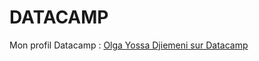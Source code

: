 # DATACAMP
Mon profil Datacamp : [Olga Yossa Djiemeni sur Datacamp](https://www.datacamp.com/portfolio/olgayossadjiemeni)
